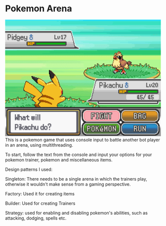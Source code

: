 # Pokemon Arena
![Project Logo](/pokemon.png)
This is a pokemon game that uses console input to battle another bot player in an arena, using multithreading.

To start, follow the text from the console and input your options for your pokemon trainer, pokemon and miscellaneous items.

Design patterns I used:

Singleton: There needs to be a single arena in which the trainers play, otherwise it wouldn't make sense from a gaming perspective.

Factory: Used it for creating items

Builder: Used for creating Trainers

Strategy: used for enabling and disabling pokemon's abilities, such as attacking, dodging, spells etc.

